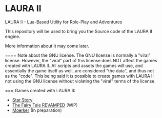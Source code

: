 # LAURA II
LAURA II - Lua-Based Utility for Role-Play and Adventures

This repository will be used to bring you the Source code of the LAURA II engine.

More information about it may come later.


====
Note about the GNU license.
The GNU license is normally a "viral" license. However, the "viral" part of this license does NOT affect the games created with LAURA II.
All scripts and assets the games will use, and essentially the game itself as well, are considered "the data", and thus not as the "code".
This being said it *is* possible to create games with LAURA II not using the GNU license without violating the "viral" terms of the license.

===
Games created with LAURA II:
- [Star Story](http://github.com/PhantasarProductions/Star-Story)
- [The Fairy Tale REVAMPED](http://github.com/PhantasarProductions/TFTREVAMP) (WIP)
- [Moerker](http://github.com/PhantasarProductions/Morker) (In preparation)
